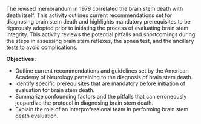 The revised memorandum in 1979 correlated the brain stem death with death itself. This activity outlines current recommendations set for diagnosing brain stem death and highlights mandatory prerequisites to be rigorously adopted prior to initiating the process of evaluating brain stem integrity. This activity reviews the potential pitfalls and shortcomings during the steps in assessing brain stem reflexes, the apnea test, and the ancillary tests to avoid complications.

**Objectives:**
- Outline current recommendations and guidelines set by the American Academy of Neurology pertaining to the diagnosis of brain stem death. 
- Identify specific prerequisites that are mandatory before initiation of evaluation for brain stem death. 
- Summarize confounding factors and the pitfalls that can erroneously jeopardize the protocol in diagnosing brain stem death. 
- Explain the role of an interprofessional team in performing brain stem death evaluation.